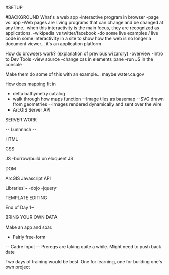 #SETUP

#BACKGROUND
What's a web app
  -interactive program in browser
  -page vs. app
  -Web pages are living programs that can change and be changed at any time.. when this interactivity is the main focus, they are recognized as applications.
  -wikipedia vs twitter/facebook
  -do some live examples / live code in some interactivity in a site to show how the web is no longer a document viewer... it's an application platform
   

How do browsers work? (explanation of previous wizardry)
  -overview
  -Intro to Dev Tools 
  -view source
  -change css in elements pane
  -run JS in the console

  Make them do some of this with an example... maybe water.ca.gov


How does mapping fit in
  - delta bathymetry catalog
  - walk through how maps function
    --Image tiles as basemap
    --SVG drawn from geometries
    --Images rendered dynamically and sent over the wire
  - ArcGIS Server API


SERVER WORK

-- Lunnnnch --

HTML

CSS

JS
  -borrow/build on eloquent JS

DOM

ArcGIS Javascript API

Libraries!~
  -dojo
  -jquery

TEMPLATE EDITING

End of Day 1~



BRING YOUR OWN DATA

Make an app and soar.
  - Fairly free-form

-- Cadre Input --
Prereqs are taking quite a while. Might need to push back date

Two days of training would be best. One for learning, one for building one's own project

